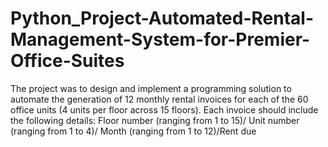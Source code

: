 # Python_Project-Automated-Rental-Management-System-for-Premier-Office-Suites
The project was to design and implement a programming solution to automate the generation of 12 monthly rental invoices for each of the 60 office units (4 units per floor across 15 floors). Each invoice should include the following details: Floor number (ranging from 1 to 15)/ Unit number (ranging from 1 to 4)/ Month (ranging from 1 to 12)/Rent due
